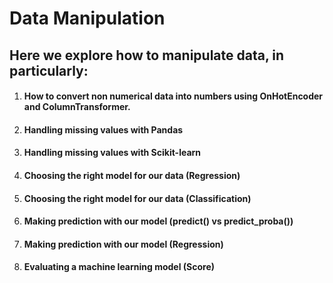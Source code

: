# Data Manipulation
## Here we explore how to manipulate data, in particularly:
1. #### How to convert non numerical data into numbers using OnHotEncoder and ColumnTransformer.
2. #### Handling missing values with Pandas
3. #### Handling missing values with Scikit-learn
4. #### Choosing the right model for our data (Regression)
5. #### Choosing the right model for our data (Classification)
6. #### Making prediction with our model (predict() vs predict_proba())
7. #### Making prediction with our model (Regression)
8. #### Evaluating a machine learning model (Score)